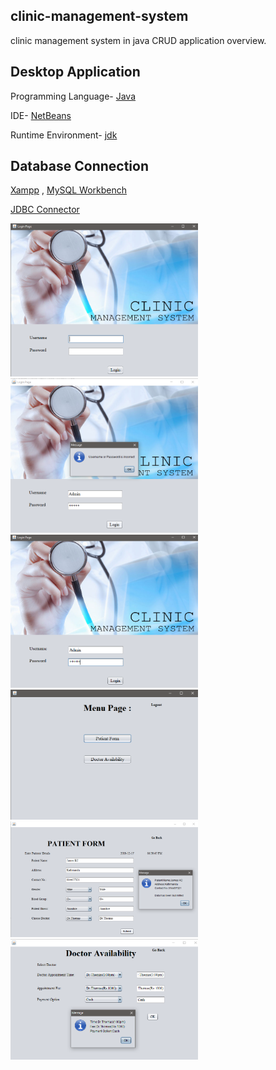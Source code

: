 ## clinic-management-system
clinic management system in java CRUD application overview.

## Desktop Application
Programming Language- [Java](https://www.java.com/en/)

IDE- [NetBeans](https://netbeans.apache.org/)

Runtime Environment- [jdk](https://www.oracle.com/java/technologies/javase/jdk11-archive-downloads.html)

## Database Connection
[Xampp](https://www.apachefriends.org/index.html) ,
[MySQL Workbench](https://www.mysql.com/products/workbench/)

[JDBC Connector](https://www.techopedia.com/definition/24845/java-database-connectivity-connector-jdbc-connector)



<img align ="left " width="300" src="https://github.com/Deepangshi/clinic-management-system/blob/main/systemphase/first.png" />   
<img align ="left " width="300" src="https://github.com/Deepangshi/clinic-management-system/blob/main/systemphase/second.png" />
<img align ="left " width="300" src="https://github.com/Deepangshi/clinic-management-system/blob/main/systemphase/third.png" />
<img align ="left " width="300" src="https://github.com/Deepangshi/clinic-management-system/blob/main/systemphase/fourth.png" />
<img align ="left " width="300" src="https://github.com/Deepangshi/clinic-management-system/blob/main/systemphase/fifth.png" />
<img align ="left " width="300" src="https://github.com/Deepangshi/clinic-management-system/blob/main/systemphase/sixth.png" />
